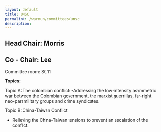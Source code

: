 ```yaml
---
layout: default
title: UNSC
permalink: /warmun/committees/unsc
description:
---
```

## Head Chair: Morris

## Co - Chair: Lee

Committee room: S0.11

<b>Topics:</b>

  Topic A: The colombian conflict:
-Addressing the low-intensity asymmetric war between the Colombian government, the
marxist guerrillas, far-right neo-paramilitary groups and crime syndicates.

  Topic B: China-Taiwan Conflict
- Relieving the China-Taiwan tensions to prevent an escalation of the conflict.



